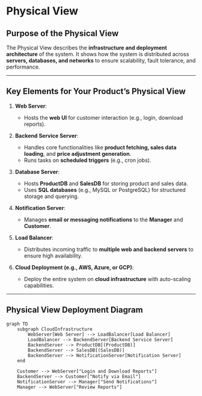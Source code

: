 # Physical View

## Purpose of the Physical View
The Physical View describes the **infrastructure and deployment architecture** of the system. It shows how the system is distributed across **servers, databases, and networks** to ensure scalability, fault tolerance, and performance.

---

## Key Elements for Your Product’s Physical View

1. **Web Server**:
   - Hosts the **web UI** for customer interaction (e.g., login, download reports).

2. **Backend Service Server**:
   - Handles core functionalities like **product fetching, sales data loading**, and **price adjustment generation**.
   - Runs tasks on **scheduled triggers** (e.g., cron jobs).

3. **Database Server**:
   - Hosts **ProductDB** and **SalesDB** for storing product and sales data.
   - Uses **SQL databases** (e.g., MySQL or PostgreSQL) for structured storage and querying.

4. **Notification Server**:
   - Manages **email or messaging notifications** to the **Manager** and **Customer**.

5. **Load Balancer**:
   - Distributes incoming traffic to **multiple web and backend servers** to ensure high availability.

6. **Cloud Deployment (e.g., AWS, Azure, or GCP)**:
   - Deploy the entire system on **cloud infrastructure** with auto-scaling capabilities.

---

## Physical View Deployment Diagram

```mermaid
graph TD
    subgraph CloudInfrastructure
        WebServer[Web Server] --> LoadBalancer[Load Balancer]
        LoadBalancer --> BackendServer[Backend Service Server]
        BackendServer --> ProductDB[(ProductDB)]
        BackendServer --> SalesDB[(SalesDB)]
        BackendServer --> NotificationServer[Notification Server]
    end

    Customer --> WebServer["Login and Download Reports"]
    BackendServer --> Customer["Notify via Email"]
    NotificationServer --> Manager["Send Notifications"]
    Manager --> WebServer["Review Reports"]

```
